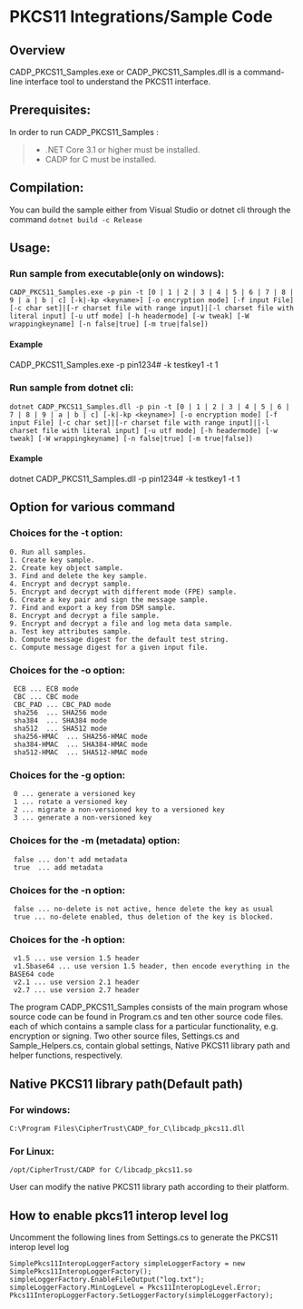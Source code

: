
# PKCS11 Integrations/Sample Code

## Overview
CADP_PKCS11_Samples.exe or CADP_PKCS11_Samples.dll is a command-line interface tool to understand the PKCS11 interface.

## Prerequisites: 
In order to run CADP_PKCS11_Samples :
> - .NET Core 3.1 or higher must be installed.<br>
> - CADP for C must be installed.


## Compilation:
You can build the sample either from Visual Studio or dotnet cli through the command `dotnet build -c Release`
 

## Usage: 
### Run sample from executable(only on windows):
`CADP_PKCS11_Samples.exe -p pin -t [0 | 1 | 2 | 3 | 4 | 5 | 6 | 7 | 8 | 9 | a | b | c] [-k|-kp <keyname>] [-o encryption mode] [-f input File]
[-c char set]|[-r charset file with range input]|[-l charset file with literal input] [-u utf mode] [-h headermode] [-w tweak] [-W wrappingkeyname] [-n false|true] [-m true|false])`

#### Example
CADP_PKCS11_Samples.exe -p pin1234# -k testkey1 -t 1



### Run sample from dotnet cli:
`dotnet CADP_PKCS11_Samples.dll -p pin -t [0 | 1 | 2 | 3 | 4 | 5 | 6 | 7 | 8 | 9 | a | b | c] [-k|-kp <keyname>] [-o encryption mode] [-f input File]
[-c char set]|[-r charset file with range input]|[-l charset file with literal input] [-u utf mode] [-h headermode] [-w tweak] [-W wrappingkeyname] [-n false|true] [-m true|false])`

#### Example
dotnet CADP_PKCS11_Samples.dll -p pin1234# -k testkey1 -t 1

## Option for various command
### Choices for the -t option:
    0. Run all samples.
    1. Create key sample.                                                               		
    2. Create key object sample.
    3. Find and delete the key sample.
    4. Encrypt and decrypt sample.
    5. Encrypt and decrypt with different mode (FPE) sample.
    6. Create a key pair and sign the message sample.
    7. Find and export a key from DSM sample.
    8. Encrypt and decrypt a file sample.
    9. Encrypt and decrypt a file and log meta data sample.
    a. Test key attributes sample.                            
    b. Compute message digest for the default test string.
    c. Compute message digest for a given input file.
### Choices for the -o option:
     ECB ... ECB mode
     CBC ... CBC mode
     CBC_PAD ... CBC_PAD mode
     sha256  ... SHA256 mode
     sha384  ... SHA384 mode
     sha512  ... SHA512 mode
     sha256-HMAC  ... SHA256-HMAC mode
     sha384-HMAC  ... SHA384-HMAC mode
     sha512-HMAC  ... SHA512-HMAC mode
### Choices for the -g option:
     0 ... generate a versioned key
     1 ... rotate a versioned key
     2 ... migrate a non-versioned key to a versioned key
     3 ... generate a non-versioned key
### Choices for the -m (metadata) option:
     false ... don't add metadata
     true  ... add metadata
### Choices for the -n option:
     false ... no-delete is not active, hence delete the key as usual
     true ... no-delete enabled, thus deletion of the key is blocked.
### Choices for the -h option:
     v1.5 ... use version 1.5 header
     v1.5base64 ... use version 1.5 header, then encode everything in the BASE64 code
     v2.1 ... use version 2.1 header
     v2.7 ... use version 2.7 header
     

The program CADP_PKCS11_Samples consists of the main program whose source code can be found in Program.cs and ten other source code files.
each of which contains a sample class for a particular functionality, e.g. encryption or signing. 
Two other source files, Settings.cs and Sample_Helpers.cs, contain global settings, Native PKCS11 library path and helper functions, respectively.
## Native PKCS11 library path(Default path)
### For windows:
    C:\Program Files\CipherTrust\CADP_for_C\libcadp_pkcs11.dll
### For Linux:
    /opt/CipherTrust/CADP for C/libcadp_pkcs11.so
    
User can modify the native PKCS11 library path according to their platform. 

## How to enable pkcs11 interop level log    
Uncomment the following lines from Settings.cs to generate the PKCS11 interop level log
```
SimplePkcs11InteropLoggerFactory simpleLoggerFactory = new SimplePkcs11InteropLoggerFactory();
simpleLoggerFactory.EnableFileOutput("log.txt");
simpleLoggerFactory.MinLogLevel = Pkcs11InteropLogLevel.Error;
Pkcs11InteropLoggerFactory.SetLoggerFactory(simpleLoggerFactory);
```
 
